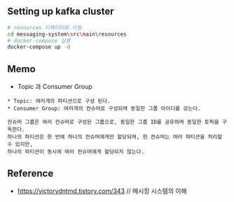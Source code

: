 ## Setting up kafka cluster
```bash
# resources 디렉터리로 이동
cd messaging-system\src\main\resources
# docker-compose 실행
docker-compose up -d 
```

## Memo
- Topic 과 Consumer Group
```
* Topic: 여러개의 파티션으로 구성 된다.
* Consumer Group: 여러개의 컨슈머로 구성되며 동일한 그룹 아이디를 갖는다.

컨슈머 그룹은 여러 컨슈머로 구성된 그룹으로, 동일한 그룹 ID를 공유하며 동일한 토픽을 구독한다.
하나의 파티션은 한 번에 하나의 컨슈머에게만 할당되며, 한 컨슈머는 여러 파티션을 처리할 수 있지만,
하나의 파티션이 동시에 여러 컨슈머에게 할당되지 않는다.
```

## Reference
 - https://victorydntmd.tistory.com/343 // 메시징 시스템의 이해
